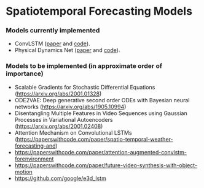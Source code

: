 # Spatiotemporal Forecasting Models

### Models currently implemented

 * ConvLSTM (<a href="https://arxiv.org/abs/1506.04214">paper</a> and <a href="https://github.com/jhhuang96/ConvLSTM-PyTorch">code</a>).
 * Physical Dynamics Net (<a href="https://arxiv.org/abs/2003.01460">paper</a> and <a href="https://github.com/vincent-leguen/PhyDNet">code</a>).
 
### Models to be implemented (in approximate order of importance)

 * Scalable Gradients for Stochastic Differential Equations (https://arxiv.org/abs/2001.01328)
 * ODE2VAE: Deep generative second order ODEs with Bayesian neural networks (https://arxiv.org/abs/1905.10994)
 * Disentangling Multiple Features in Video Sequences using Gaussian Processes in Variational Autoencoders (https://arxiv.org/abs/2001.02408)
 * Attention Mechanism on Convolutional LSTMs (https://paperswithcode.com/paper/spatio-temporal-weather-forecasting-and)
 * https://paperswithcode.com/paper/attention-augmented-convlstm-forenvironment
 * https://paperswithcode.com/paper/future-video-synthesis-with-object-motion
 * https://github.com/google/e3d_lstm